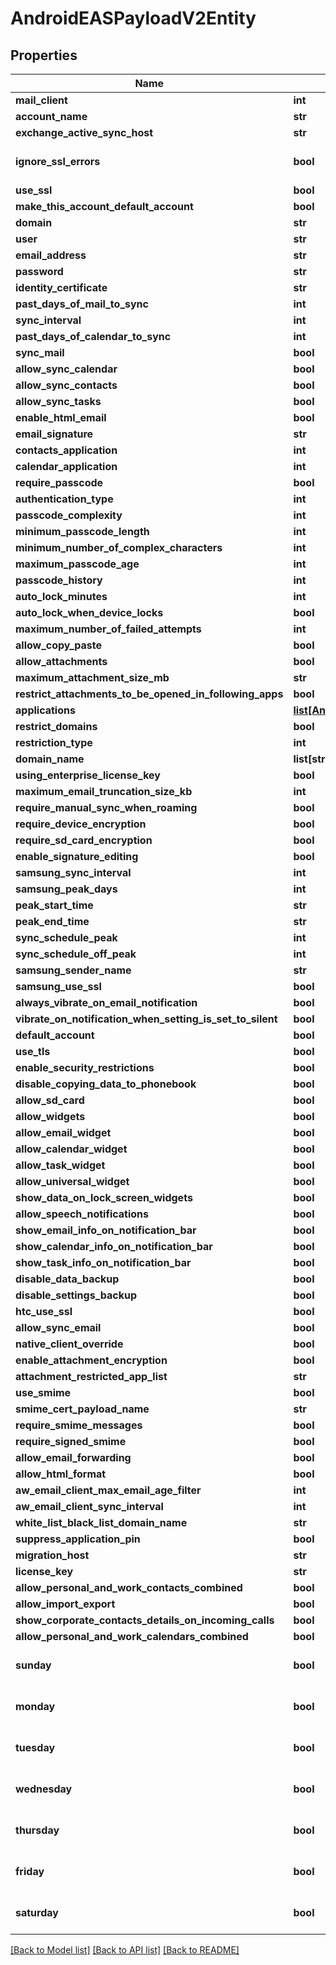 # AndroidEASPayloadV2Entity

## Properties
Name | Type | Description | Notes
------------ | ------------- | ------------- | -------------
**mail_client** | **int** | Gets or sets the type of the mail client. | [optional] 
**account_name** | **str** | Gets or sets the display name of the payload. | [optional] 
**exchange_active_sync_host** | **str** | Gets or sets the host. | [optional] 
**ignore_ssl_errors** | **bool** | Gets or sets a value indicating whether this {AirWatch.ServiceModel.Profiles.V2.Resources.Android.AndroidEASPayloadV2Entity} is allowanyservercert. | [optional] 
**use_ssl** | **bool** | Gets or sets a value indicating whether [use SSL]. | [optional] 
**make_this_account_default_account** | **bool** | Gets or sets a value indicating whether [make this account default account]. | [optional] 
**domain** | **str** | Gets or sets the domain. | [optional] 
**user** | **str** | Gets or sets the name of the user. | [optional] 
**email_address** | **str** | Gets or sets the email address. | [optional] 
**password** | **str** | Gets or sets the password. | [optional] 
**identity_certificate** | **str** | Gets or sets the name of the payload certificate. | [optional] 
**past_days_of_mail_to_sync** | **int** | Gets or sets the maximum email age filter. | [optional] 
**sync_interval** | **int** | Gets or sets the synchronize interval. | [optional] 
**past_days_of_calendar_to_sync** | **int** | Gets or sets the maximum calendar age filter. | [optional] 
**sync_mail** | **bool** | Gets or sets a value indicating whether [synchronize mail]. | [optional] 
**allow_sync_calendar** | **bool** | Gets or sets a value indicating whether [allow synchronize calendar]. | [optional] 
**allow_sync_contacts** | **bool** | Gets or sets a value indicating whether [allow synchronize contacts]. | [optional] 
**allow_sync_tasks** | **bool** | Gets or sets a value indicating whether [allow synchronize tasks]. | [optional] 
**enable_html_email** | **bool** | Gets or sets a value indicating whether [enable HTML email]. | [optional] 
**email_signature** | **str** | Gets or sets the email signature. | [optional] 
**contacts_application** | **int** | Gets or sets the contacts application type ex. | [optional] 
**calendar_application** | **int** | Gets or sets the calendar application type ex. | [optional] 
**require_passcode** | **bool** | Gets or sets a value indicating whether [require passcode]. | [optional] 
**authentication_type** | **int** | Gets or sets the type of the authentication. | [optional] 
**passcode_complexity** | **int** | Gets or sets the passcode complexity. | [optional] 
**minimum_passcode_length** | **int** | Gets or sets the minimum length of the passcode. | [optional] 
**minimum_number_of_complex_characters** | **int** | Gets or sets the minimum complex characters. | [optional] 
**maximum_passcode_age** | **int** | Gets or sets the maximum passcode age. | [optional] 
**passcode_history** | **int** | Gets or sets the passcode history. | [optional] 
**auto_lock_minutes** | **int** | Gets or sets the automatic lock minutes. | [optional] 
**auto_lock_when_device_locks** | **bool** | Gets or sets a value indicating whether [automatic lock device lock]. | [optional] 
**maximum_number_of_failed_attempts** | **int** | Gets or sets the maximum failed attempts. | [optional] 
**allow_copy_paste** | **bool** | Gets or sets a value indicating whether [enable copy paste bool]. | [optional] 
**allow_attachments** | **bool** | Gets or sets a value indicating whether [allow attachments]. | [optional] 
**maximum_attachment_size_mb** | **str** | Gets or sets the maximum size of the attachment. | [optional] 
**restrict_attachments_to_be_opened_in_following_apps** | **bool** | Gets or sets a value indicating whether [restrict attachment in apps]. | [optional] 
**applications** | [**list[AndroidApplicationV2Entity]**](AndroidApplicationV2Entity.md) | Gets or sets the applications. | [optional] 
**restrict_domains** | **bool** | Gets or sets a value indicating whether [restrict domains]. | [optional] 
**restriction_type** | **int** | Gets or sets the type of the restriction. | [optional] 
**domain_name** | **list[str]** | Gets or sets the white list black list domain name list. | [optional] 
**using_enterprise_license_key** | **bool** | Gets or sets a value indicating whether [using enterprise license key]. | [optional] 
**maximum_email_truncation_size_kb** | **int** | Gets or sets the maximum size of the email. | [optional] 
**require_manual_sync_when_roaming** | **bool** | Gets or sets a value indicating whether [require manual synchronize roaming]. | [optional] 
**require_device_encryption** | **bool** | Gets or sets a value indicating whether [enable on device encryption]. | [optional] 
**require_sd_card_encryption** | **bool** | Gets or sets a value indicating whether [enable sd card encryption]. | [optional] 
**enable_signature_editing** | **bool** | Gets or sets a value indicating whether [enable signature editing]. | [optional] 
**samsung_sync_interval** | **int** | Gets or sets the samsung synchronize interval. | [optional] 
**samsung_peak_days** | **int** | Gets or sets the samsung peak days. | [optional] 
**peak_start_time** | **str** | Gets or sets the samsung peak start minute. | [optional] 
**peak_end_time** | **str** | Gets or sets the samsung peak end minute. | [optional] 
**sync_schedule_peak** | **int** | Gets or sets the samsung peak synchronize schedule. | [optional] 
**sync_schedule_off_peak** | **int** | Gets or sets the samsung off peak synchronize schedule. | [optional] 
**samsung_sender_name** | **str** | Gets or sets the name of the samsung sender. | [optional] 
**samsung_use_ssl** | **bool** | Gets or sets a value indicating whether [samsung use SSL]. | [optional] 
**always_vibrate_on_email_notification** | **bool** | Gets or sets a value indicating whether [samsung allow vibrate on notification]. | [optional] 
**vibrate_on_notification_when_setting_is_set_to_silent** | **bool** | Gets or sets a value indicating whether [samsung allow silent notification]. | [optional] 
**default_account** | **bool** | Gets or sets a value indicating whether [samsung default account]. | [optional] 
**use_tls** | **bool** | Gets or sets a value indicating whether [samsung use TLS]. | [optional] 
**enable_security_restrictions** | **bool** | Gets or sets a value indicating whether [enable security restrictions]. | [optional] 
**disable_copying_data_to_phonebook** | **bool** | Gets or sets a value indicating whether [disable copy to phonebook]. | [optional] 
**allow_sd_card** | **bool** | Gets or sets a value indicating whether [allow sd card]. | [optional] 
**allow_widgets** | **bool** | Gets or sets a value indicating whether [allow widgets]. | [optional] 
**allow_email_widget** | **bool** | Gets or sets a value indicating whether [allow email widget]. | [optional] 
**allow_calendar_widget** | **bool** | Gets or sets a value indicating whether [allow calendar widget]. | [optional] 
**allow_task_widget** | **bool** | Gets or sets a value indicating whether [allow task widget]. | [optional] 
**allow_universal_widget** | **bool** | Gets or sets a value indicating whether [allow universal widget]. | [optional] 
**show_data_on_lock_screen_widgets** | **bool** | Gets or sets a value indicating whether [show data lock screen]. | [optional] 
**allow_speech_notifications** | **bool** | Gets or sets a value indicating whether [allow speech]. | [optional] 
**show_email_info_on_notification_bar** | **bool** | Gets or sets a value indicating whether [show email information]. | [optional] 
**show_calendar_info_on_notification_bar** | **bool** | Gets or sets a value indicating whether [show calendar information]. | [optional] 
**show_task_info_on_notification_bar** | **bool** | Gets or sets a value indicating whether [show task information]. | [optional] 
**disable_data_backup** | **bool** | Gets or sets a value indicating whether [disable data backup]. | [optional] 
**disable_settings_backup** | **bool** | Gets or sets a value indicating whether [disable settings backup]. | [optional] 
**htc_use_ssl** | **bool** | Gets or sets a value indicating whether [HTC use SSL]. | [optional] 
**allow_sync_email** | **bool** | Gets or sets a value indicating whether [allow synchronize email]. | [optional] 
**native_client_override** | **bool** | Gets or sets a value indicating whether [native client override]. | [optional] 
**enable_attachment_encryption** | **bool** | Gets or sets a value indicating whether [enable attachment encryption]. | [optional] 
**attachment_restricted_app_list** | **str** | Gets or sets the attachment restricted application list. | [optional] 
**use_smime** | **bool** | Gets or sets a value indicating whether [allow smime cert select]. | [optional] 
**smime_cert_payload_name** | **str** | Gets or sets the name of the smime cert payload. | [optional] 
**require_smime_messages** | **bool** | Gets or sets a value indicating whether [require smime messages]. | [optional] 
**require_signed_smime** | **bool** | Gets or sets a value indicating whether [require signed smime]. | [optional] 
**allow_email_forwarding** | **bool** | Gets or sets a value indicating whether [allow email forwarding]. | [optional] 
**allow_html_format** | **bool** | Gets or sets a value indicating whether [allow HTML format]. | [optional] 
**aw_email_client_max_email_age_filter** | **int** | Gets or sets the aw email client maximum email age filter. | [optional] 
**aw_email_client_sync_interval** | **int** | Gets or sets the aw email client synchronize interval. | [optional] 
**white_list_black_list_domain_name** | **str** | Gets or sets the name of the white list black list domain. | [optional] 
**suppress_application_pin** | **bool** | Gets or sets a value indicating whether [suppress application pin]. | [optional] 
**migration_host** | **str** | Gets or sets the migration host. | [optional] 
**license_key** | **str** | Gets or sets the license key. | [optional] 
**allow_personal_and_work_contacts_combined** | **bool** | Gets or sets a value indicating whether [contacts combined view]. | [optional] 
**allow_import_export** | **bool** | Gets or sets a value indicating whether [allow import export]. | [optional] 
**show_corporate_contacts_details_on_incoming_calls** | **bool** | Gets or sets a value indicating whether [show contacts in calls]. | [optional] 
**allow_personal_and_work_calendars_combined** | **bool** | Gets or sets a value indicating whether [calendar combined view]. | [optional] 
**sunday** | **bool** | Gets or sets a value indicating whether this {AirWatch.ServiceModel.Profiles.V2.Resources.Android.AndroidEASPayloadV2Entity} is sunday. | [optional] 
**monday** | **bool** | Gets or sets a value indicating whether this {AirWatch.ServiceModel.Profiles.V2.Resources.Android.AndroidEASPayloadV2Entity} is monday. | [optional] 
**tuesday** | **bool** | Gets or sets a value indicating whether this {AirWatch.ServiceModel.Profiles.V2.Resources.Android.AndroidEASPayloadV2Entity} is tuesday. | [optional] 
**wednesday** | **bool** | Gets or sets a value indicating whether this {AirWatch.ServiceModel.Profiles.V2.Resources.Android.AndroidEASPayloadV2Entity} is wednesday. | [optional] 
**thursday** | **bool** | Gets or sets a value indicating whether this {AirWatch.ServiceModel.Profiles.V2.Resources.Android.AndroidEASPayloadV2Entity} is thursday. | [optional] 
**friday** | **bool** | Gets or sets a value indicating whether this {AirWatch.ServiceModel.Profiles.V2.Resources.Android.AndroidEASPayloadV2Entity} is friday. | [optional] 
**saturday** | **bool** | Gets or sets a value indicating whether this {AirWatch.ServiceModel.Profiles.V2.Resources.Android.AndroidEASPayloadV2Entity} is saturday. | [optional] 

[[Back to Model list]](../README.md#documentation-for-models) [[Back to API list]](../README.md#documentation-for-api-endpoints) [[Back to README]](../README.md)


